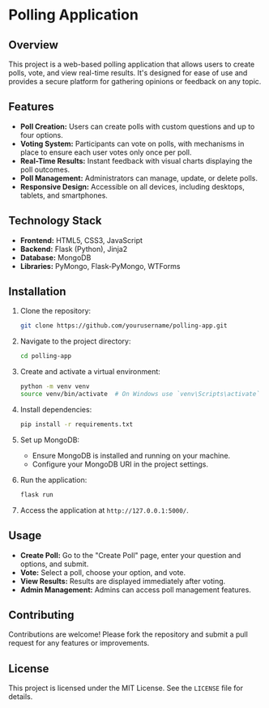 # Polling Application

## Overview
This project is a web-based polling application that allows users to create polls, vote, and view real-time results. It's designed for ease of use and provides a secure platform for gathering opinions or feedback on any topic.

## Features
- **Poll Creation:** Users can create polls with custom questions and up to four options.
- **Voting System:** Participants can vote on polls, with mechanisms in place to ensure each user votes only once per poll.
- **Real-Time Results:** Instant feedback with visual charts displaying the poll outcomes.
- **Poll Management:** Administrators can manage, update, or delete polls.
- **Responsive Design:** Accessible on all devices, including desktops, tablets, and smartphones.

## Technology Stack
- **Frontend:** HTML5, CSS3, JavaScript
- **Backend:** Flask (Python), Jinja2
- **Database:** MongoDB
- **Libraries:** PyMongo, Flask-PyMongo, WTForms

## Installation

1. Clone the repository:
   ```bash
   git clone https://github.com/yourusername/polling-app.git
   ```
2. Navigate to the project directory:
   ```bash
   cd polling-app
   ```
3. Create and activate a virtual environment:
   ```bash
   python -m venv venv
   source venv/bin/activate  # On Windows use `venv\Scripts\activate`
   ```
4. Install dependencies:
   ```bash
   pip install -r requirements.txt
   ```
5. Set up MongoDB:
   - Ensure MongoDB is installed and running on your machine.
   - Configure your MongoDB URI in the project settings.

6. Run the application:
   ```bash
   flask run
   ```
7. Access the application at `http://127.0.0.1:5000/`.

## Usage
- **Create Poll:** Go to the "Create Poll" page, enter your question and options, and submit.
- **Vote:** Select a poll, choose your option, and vote.
- **View Results:** Results are displayed immediately after voting.
- **Admin Management:** Admins can access poll management features.

## Contributing
Contributions are welcome! Please fork the repository and submit a pull request for any features or improvements.

## License
This project is licensed under the MIT License. See the `LICENSE` file for details.